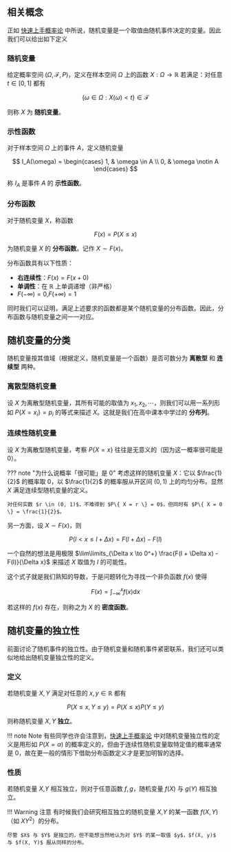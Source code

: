 ## 相关概念

正如 [快速上手概率论](../expectation.md) 中所说，随机变量是一个取值由随机事件决定的变量。因此我们可以给出如下定义

### 随机变量

给定概率空间 $(\Omega, \mathcal{F}, P)$，定义在样本空间 $\Omega$ 上的函数 $X : \Omega \to \mathbb{R}$ 若满足：对任意 $t \in [0, 1]$ 都有

$$
\{ \omega \in \Omega : X(\omega) < t \} \in \mathcal{F}
$$

则称 $X$ 为 **随机变量**。

### 示性函数

对于样本空间 $\Omega$ 上的事件 $A$，定义随机变量

$$
I_A(\omega) = \begin{cases}
    1, & \omega \in A \\
    0, & \omega \notin A
\end{cases}
$$

称 $I_A$ 是事件 $A$ 的 **示性函数**。

### 分布函数

对于随机变量 $X$，称函数

$$
F(x) = P( X \leq x )
$$

为随机变量 $X$ 的 **分布函数**。记作 $X \sim F(x)$。

分布函数具有以下性质：

- **右连续性**：$F(x) = F(x + 0)$
- **单调性**：在 $\mathbb{R}$ 上单调递增（非严格）
- $F(-\infty) = 0$,$F(+\infty) = 1$

同时我们可以证明，满足上述要求的函数都是某个随机变量的分布函数。因此，分布函数与随机变量之间一一对应。

## 随机变量的分类

随机变量按其值域（根据定义，随机变量是一个函数）是否可数分为 **离散型** 和 **连续型** 两种。

### 离散型随机变量

设 $X$ 为离散型随机变量，其所有可能的取值为 $x_1, x_2, \cdots$，则我们可以用一系列形如 $P\{ X = x_i \} = p_i$ 的等式来描述 $X$。这就是我们在高中课本中学过的 **分布列**。

### 连续性随机变量

设 $X$ 为离散型随机变量，考察 $P\{ X = x \}$ 往往是无意义的（因为这一概率很可能是 $0$）。

??? note "为什么说概率「很可能」是 $0$"
    考虑这样的随机变量 $X$：它以 $\frac{1}{2}$ 的概率取 $0$，以 $\frac{1}{2}$ 的概率服从开区间 $(0, 1)$ 上的均匀分布。显然 $X$ 满足连续型随机变量的定义。
    
    对任何实数 $r \in (0, 1)$，不难得到 $P\{ X = r \} = 0$，但同时有 $P\{ X = 0 \} = \frac{1}{2}$。

另一方面，设 $X \sim F(x)$，则

$$
P( l < x \leq l + \Delta x ) = F(l + \Delta x) - F(l)
$$

一个自然的想法是用极限 $\lim\limits_{\Delta x \to 0^+} \frac{F(l + \Delta x) - F(l)}{\Delta x}$ 来描述 $X$ 取值为 $l$ 的可能性。

这个式子就是我们熟知的导数，于是问题转化为寻找一个非负函数 $f(x)$ 使得

$$
F(x) = \int_{-\infty}^{x} f(x) \text{d} x
$$

若这样的 $f(x)$ 存在，则称之为 $X$ 的 **密度函数**。

## 随机变量的独立性

前面讨论了随机事件的独立性。由于随机变量和随机事件紧密联系，我们还可以类似地给出随机变量独立性的定义。

### 定义

若随机变量 $X, Y$ 满足对任意的 $x, y \in \mathbb{R}$ 都有

$$
P( X \leq x, Y \leq y ) = P( X \leq x ) P( Y \leq y )
$$

则称随机变量 $X, Y$  **独立**。

!!! note Note
    有些同学也许会注意到，[快速上手概率论](../expectation.md) 中对随机变量独立性的定义是用形如 $P(X = \alpha)$ 的概率定义的，但由于连续性随机变量取特定值的概率通常是 $0$，故在更一般的情形下借助分布函数定义才是更加明智的选择。

### 性质

若随机变量 $X$,$Y$ 相互独立，则对于任意函数 $f, g$，随机变量 $f(X)$ 与 $g(Y)$ 相互独立。

!!! Warning 注意
    有时候我们会研究相互独立的随机变量 $X$,$Y$ 的某一函数 $f(X, Y)$ （如 $XY^2$）的分布。

    尽管 $X$ 与 $Y$ 是独立的，但不能想当然地认为对 $Y$ 的某一取值 $y$，$f(X, y)$ 与 $f(X, Y)$ 服从同样的分布。
